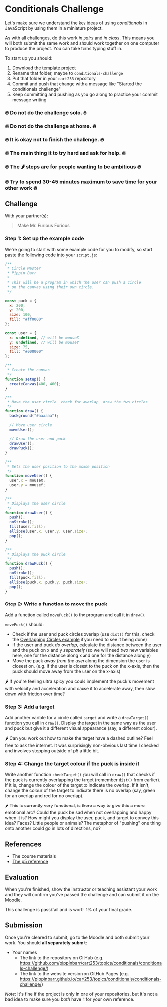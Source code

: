 # Conditionals Challenge

Let's make sure we understand the key ideas of using *conditionals* in JavaScript by using them in a miniature project.

As with all challenges, do this work *in pairs* and *in class*. This means you will both submit the same work and should work together on one computer to produce the project. You can take turns typing stuff in.

To start up you should:

1. Download the [template project](../../../templates/template-p5-project.zip)
2. Rename that folder, maybe to `conditionals-challenge`
3. Put that folder in your `cart253` repository
4. Commit and push that change with a message like "Started the conditionals challenge"
5. Keep committing and pushing as you go along to practice your commit message writing

### 🔥 Do not do the challenge solo. 🔥
### 🔥 Do not do the challenge at home. 🔥
### 🔥 It is okay not to finish the challenge. 🔥
### 🔥 The main thing it to try hard and ask for help. 🔥
### 🔥 The 🌶️ steps are for people wanting to be ambitious 🔥
### 🔥 Try to spend 30-45 minutes maximum to save time for your other work 🔥

## Challenge

With your partner(s):

> Make Mr. Furious Furious

### Step 1: Set up the example code
   
We're going to start with some example code for you to modify, so start paste the following code into your `script.js`:

```javascript
/**
 * Circle Master
 * Pippin Barr
 *
 * This will be a program in which the user can push a circle
 * on the canvas using their own circle.
 */

const puck = {
  x: 200,
  y: 200,
  size: 100,
  fill: "#ff0000"
};

const user = {
  x: undefined, // will be mouseX
  y: undefined, // will be mouseY
  size: 75,
  fill: "#000000"
};

/**
 * Create the canvas
 */
function setup() {
  createCanvas(400, 400);
}

/**
 * Move the user circle, check for overlap, draw the two circles
 */
function draw() {
  background("#aaaaaa");
  
  // Move user circle
  moveUser();
  
  // Draw the user and puck
  drawUser();
  drawPuck();
}

/**
 * Sets the user position to the mouse position
 */
function moveUser() {
  user.x = mouseX;
  user.y = mouseY;
}

/**
 * Displays the user circle
 */
function drawUser() {
  push();
  noStroke();
  fill(user.fill);
  ellipse(user.x, user.y, user.size);
  pop();
}

/**
 * Displays the puck circle
 */
function drawPuck() {
  push();
  noStroke();
  fill(puck.fill);
  ellipse(puck.x, puck.y, puck.size);
  pop();
}
```

### Step 2: Write a function to move the puck

Add a function called `movePuck()` to the program and call it in `draw()`.

`movePuck()` should:

- Check if the user and puck circles overlap (use `dist()` for this, check the [Overlapping Circles example](https://editor.p5js.org/pippinbarr/sketches/NLnxtLMat) if you need to see it being done)
- If the user and puck *do overlap*, calculate the distance between the user and the puck on x and y *separately* (so we will need *two* new variables here, one for the distance along x and one for the distance along y)
- Move the puck *away from the user* along the dimension the user is closest on. (e.g. if the user is closest to the puck on the x-axis, then the puck should move away from the user on the x-axis)

🌶️ If you're feeling ultra spicy you could implement the puck's movement with velocity and acceleration and cause it to accelerate away, then slow down with friction over time?

### Step 3: Add a target

Add another varible for a circle called `target` and write a `drawTarget()` function you  call in `draw()`. Display the target in the same way as the user and puck but give it a different visual appearance (say, a different colour).

🌶️ Can you work out how to make the target have a dashed outline? Feel free to ask the internet. It was surprisingly non-obvious last time I checked and involves stepping outside of p5 a little bit.

### Step 4: Change the target colour if the puck is inside it

Write another function `checkTarget()` you will call in `draw()` that checks if the puck is currently overlapping the target (remember `dist()` from earlier). If it is, change the colour of the target to indicate the overlap. If it isn't, change the colour of the target to indicate there is no overlap (say, green for an overlap and red for no overlap).
    
🌶️ This is currently very functional, is there a way to give this a more emotional arc? Could the puck be sad when not overlapping and happy when it is? How might you display the user, puck, and target to convey this idea? Faces? Little people or animals? The metaphor of "pushing" one thing onto another could go in lots of directions, no?


## References

- The course materials
- [The p5 reference](https://p5js.org/reference/)

## Evaluation

When you're finished, show the instructor or teaching assistant your work and they will confirm you've passed the challenge and can submit it on the Moodle.

This challenge is pass/fail and is worth 1% of your final grade.

## Submission

Once you're cleared to submit, go to the Moodle and both submit your work. You should **all separately submit**:

- Your names
    - The link to the repository on GitHub (e.g. https://github.com/pippinbarr/cart253/topics/conditionals/conditionals-challenge/)
    - The link to the website version on GitHub Pages (e.g. https://pippinbarr.github.io/cart253/topics/conditionals/conditionals-challenge/)
    
*Note*: It's fine if the project is only in one of your repositories, but it's not a bad idea to make sure you *both* have it for your own reference.
